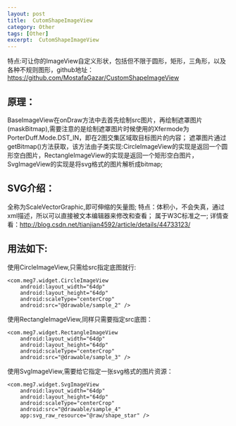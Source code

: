 ```yaml
---
layout: post
title:  CutomShapeImageView
category: Other
tags: [Other]
excerpt:  CutomShapeImageView
---
```


特点:可让你的ImageView自定义形状，包括但不限于圆形，矩形，三角形，以及各种不规则图形，github地址：https://github.com/MostafaGazar/CustomShapeImageView

## 原理： ##

BaseImageView在onDraw方法中去首先绘制src图片，再绘制遮罩图片(maskBitmap),需要注意的是绘制遮罩图片时候使用的Xfermode为PorterDuff.Mode.DST_IN，即在2图交集区域取目标图片的内容； 
遮罩图片通过getBitmap()方法获取，该方法由子类实现:CircleImageView的实现是返回一个圆形空白图片，RectangleImageView的实现是返回一个矩形空白图片，SvgImageView的实现是将svg格式的图片解析成bitmap;

## SVG介绍： ##

全称为ScaleVectorGraphic,即可伸缩的矢量图; 
特点：体积小，不会失真，通过xml描述，所以可以直接被文本编辑器来修改和查看； 属于W3C标准之一; 
详情查看：http://blog.csdn.net/tianjian4592/article/details/44733123/

## 用法如下: ##

使用CircleImageView,只需给src指定底图就行:

    <com.meg7.widget.CircleImageView
        android:layout_width="64dp"
        android:layout_height="64dp"
        android:scaleType="centerCrop"
        android:src="@drawable/sample_2" />
 

使用RectangleImageView,同样只需要指定src底图：

    <com.meg7.widget.RectangleImageView
        android:layout_width="64dp"
        android:layout_height="64dp"
        android:scaleType="centerCrop"
        android:src="@drawable/sample_3" />
 

使用SvgImageView,需要给它指定一张svg格式的图片资源：

    <com.meg7.widget.SvgImageView
        android:layout_width="64dp"
        android:layout_height="64dp"
        android:scaleType="centerCrop"
        android:src="@drawable/sample_4"
        app:svg_raw_resource="@raw/shape_star" />
 
 